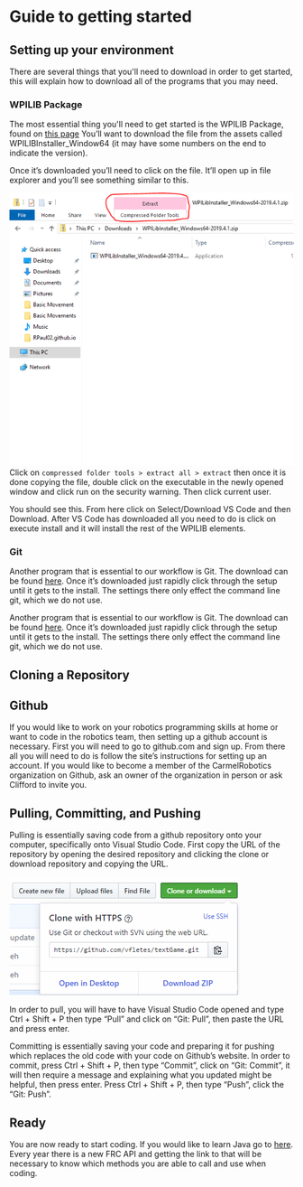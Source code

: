# Guide to getting started

## Setting up your environment

There are several things that you'll need to download in order to get started, this will explain how to download all of the programs that you may need.

### WPILIB Package

The most essential thing you'll need to get started is the WPILIB Package, found on [this page](https://github.com/wpilibsuite/allwpilib/releases) You’ll want to download the file from the assets called WPILIBInstaller_Window64 (it may have some numbers on the end to indicate the version).

Once it’s downloaded you’ll need to click on the file. It’ll open up in file explorer and you’ll see something similar to this.

![](https://github.com/CarmelRobotics/getting-started/blob/master/pics/wpilib_zip.PNG)
Click on ```compressed folder tools > extract all > extract``` then once it is done copying the file, double click on the executable in the newly opened window and click run on the security warning. Then click current user.

You should see this. From here click on Select/Download VS Code and then Download. After VS Code has downloaded all you need to do is click on execute install and it will install the rest of the WPILIB elements.

### Git

Another program that is essential to our workflow is Git. The download can be found [here](https://git-scm.com/download/win). Once it’s downloaded just rapidly click through the setup until it gets to the install. The settings there only effect the command line git, which we do not use.

Another program that is essential to our workflow is Git. The download can be found [here](https://git-scm.com/download/win). Once it’s downloaded just rapidly click through the setup until it gets to the install. The settings there only effect the command line git, which we do not use.

## Cloning a Repository

## Github
If you would like to work on your robotics programming skills at home or want to code in the robotics team, then setting up a github account is necessary. First you will need to go to github.com and sign up. From there all you will need to do is follow the site’s instructions for setting up an account. If you would like to become a member of the CarmelRobotics organization on Github, ask an owner of the organization in person or ask Clifford to invite you.

## Pulling, Committing, and Pushing
Pulling is essentially saving code from a github repository onto your computer, specifically onto Visual Studio Code. First copy the URL of the repository by opening the desired repository and clicking the clone or download repository and copying the URL. 

![](https://github.com/CarmelRobotics/getting-started/blob/master/pics/clone.PNG)

In order to pull, you will have to have Visual Studio Code opened and type Ctrl + Shift + P then type “Pull” and click on “Git: Pull”, then paste the URL and press enter.

Committing is essentially saving your code and preparing it for pushing which replaces the old code with your code on Github’s website. In order to commit, press Ctrl + Shift + P, then type “Commit”, click on “Git: Commit”, it will then require a message and explaining what you updated might be helpful, then press enter. Press Ctrl + Shift + P, then type “Push”, click the “Git: Push”.

## Ready
You are now ready to start coding. If you would like to learn Java go to [here](https://codecademy.com/learn/learn-java). Every year there is a new FRC API and getting the link to that will be necessary to know which methods you are able to call and use when coding.
